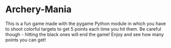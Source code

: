 # Archery-Mania
This is a fun game made with the pygame Python module in which you have to shoot colorful targets to get 5 points each time you hit them. Be careful though - hitting the black ones will end the game! Enjoy and see how many points you can get!
